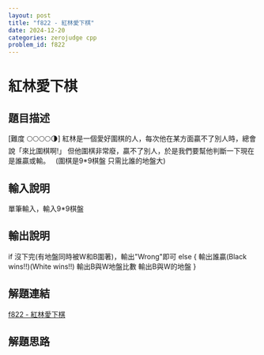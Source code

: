 ```yaml
---
layout: post
title: "f822 - 紅林愛下棋"
date: 2024-12-20
categories: zerojudge cpp
problem_id: f822
---
```


# 紅林愛下棋

## 題目描述

[難度 🌕🌕🌕🌕🌗]
紅林是一個愛好圍棋的人，每次他在某方面贏不了別人時，總會說「來比圍棋啊!」
但他圍棋非常廢，贏不了別人，於是我們要幫他判斷一下現在是誰贏或輸。
 
(圍棋是9*9棋盤
只需比誰的地盤大)

## 輸入說明

單筆輸入，輸入9*9棋盤

## 輸出說明

if 沒下完(有地盤同時被W和B圍著)，輸出"Wrong"即可
else {
輸出誰贏(Black wins!!)(White wins!!)
輸出B與W地盤比數
輸出B與W的地盤
}

## 解題連結

[f822 - 紅林愛下棋](https://zerojudge.tw/ShowProblem?problemid=f822)

## 解題思路

